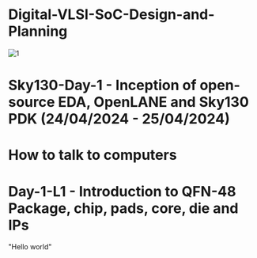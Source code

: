 # Digital-VLSI-SoC-Design-and-Planning
![1](https://github.com/muk3shb/Digital-VLSI-SoC-Design-and-Planning/assets/71267630/0c1688cb-ed56-4538-a3f0-0f1186991355)

# Sky130-Day-1 - Inception of open-source EDA, OpenLANE and Sky130 PDK (24/04/2024 - 25/04/2024)
# How to talk to computers
# Day-1-L1 - Introduction to QFN-48 Package, chip, pads, core, die and IPs
"Hello world"
